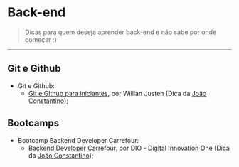  # Back-end 

> Dicas para quem deseja aprender back-end e não sabe por onde começar :)  

---  
## Git e Github

- Git e Github:
    - [Git e Github para iniciantes](https://www.youtube.com/playlist?list=PLlAbYrWSYTiPA2iEiQ2PF_A9j__C4hi0A), por Willian Justen (Dica da [João Constantino](https://www.twitter.com/const_ntino));


## Bootcamps

- Bootcamp Backend Developer Carrefour:
    - [Backend Developer Carrefour](https://digitalinnovation.one/bootcamps/backend-developer-carrefour), por DIO - Digital Innovation One (Dica da [João Constantino](https://www.twitter.com/const_ntino));
